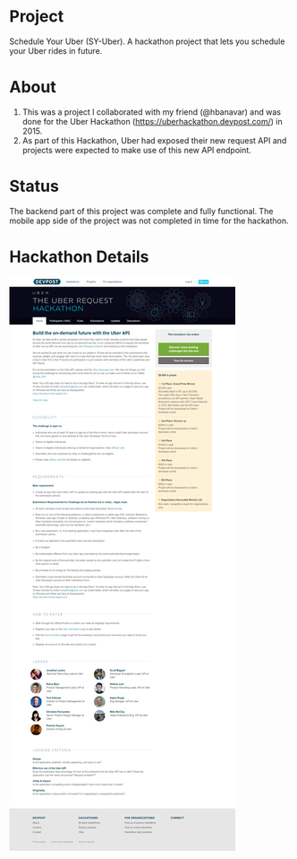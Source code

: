 # Project
Schedule Your Uber (SY-Uber). A hackathon project that lets you schedule your Uber rides in future.

# About
1. This was a project I collaborated with my friend (@hbanavar) and was done for the Uber Hackathon (https://uberhackathon.devpost.com/) in 2015. 
2. As part of this Hackathon, Uber had exposed their new request API and projects were expected to make use of this new API endpoint.

# Status
The backend part of this project was complete and fully functional. The mobile app side of the project was not completed in time for the hackathon. 

# Hackathon Details
![Uber Hackathon Details](https://github.com/gravi2/sy-uber/blob/master/uber-hackathon.png)
